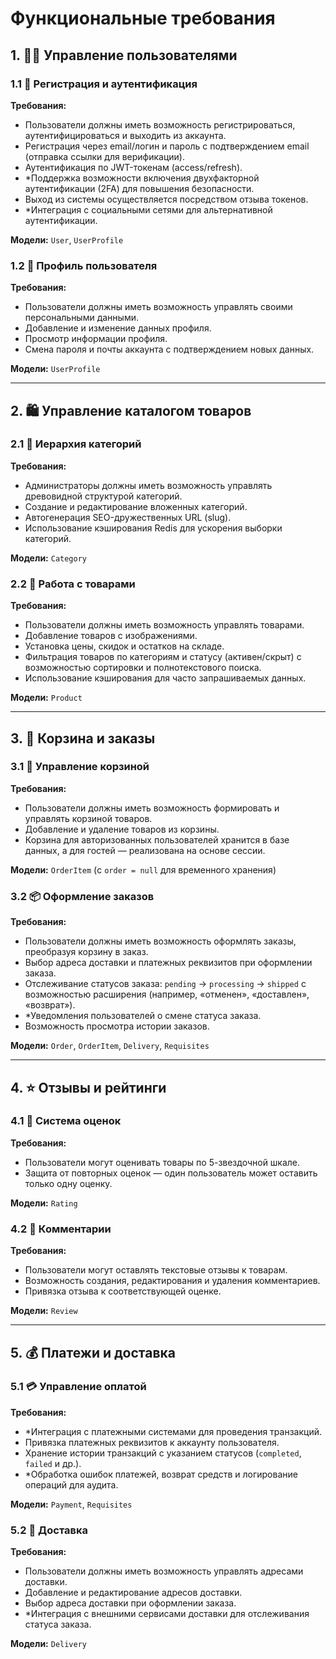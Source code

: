 # Функциональные требования

## 1. 👨‍👦 Управление пользователями

### 1.1 🔐 Регистрация и аутентификация
**Требования:**
- Пользователи должны иметь возможность регистрироваться, аутентифицироваться и выходить из аккаунта.
- Регистрация через email/логин и пароль с подтверждением email (отправка ссылки для верификации).
- Аутентификация по JWT-токенам (access/refresh).
- *Поддержка возможности включения двухфакторной аутентификации (2FA) для повышения безопасности.
- Выход из системы осуществляется посредством отзыва токенов.
- *Интеграция с социальными сетями для альтернативной аутентификации.

**Модели:** `User`, `UserProfile`

### 1.2 📝 Профиль пользователя
**Требования:**
- Пользователи должны иметь возможность управлять своими персональными данными.
- Добавление и изменение данных профиля.
- Просмотр информации профиля.
- Смена пароля и почты аккаунта с подтверждением новых данных.

**Модели:** `UserProfile`

---

## 2. 🛍️ Управление каталогом товаров

### 2.1 🌳 Иерархия категорий
**Требования:**
- Администраторы должны иметь возможность управлять древовидной структурой категорий.
- Создание и редактирование вложенных категорий.
- Автогенерация SEO-дружественных URL (slug).
- Использование кэширования Redis для ускорения выборки категорий.

**Модели:** `Category`

### 2.2 🧸 Работа с товарами
**Требования:**
- Пользователи должны иметь возможность управлять товарами.
- Добавление товаров с изображениями.
- Установка цены, скидок и остатков на складе.
- Фильтрация товаров по категориям и статусу (активен/скрыт) с возможностью сортировки и полнотекстового поиска.
- Использование кэширования для часто запрашиваемых данных.

**Модели:** `Product`

---

## 3. 🛒 Корзина и заказы

### 3.1 🧺 Управление корзиной
**Требования:**
- Пользователи должны иметь возможность формировать и управлять корзиной товаров.
- Добавление и удаление товаров из корзины.
- Корзина для авторизованных пользователей хранится в базе данных, а для гостей — реализована на основе сессии.

**Модели:** `OrderItem` (с `order = null` для временного хранения)

### 3.2 📦 Оформление заказов
**Требования:**
- Пользователи должны иметь возможность оформлять заказы, преобразуя корзину в заказ.
- Выбор адреса доставки и платежных реквизитов при оформлении заказа.
- Отслеживание статусов заказа: `pending` → `processing` → `shipped` с возможностью расширения (например, «отменен», «доставлен», «возврат»).
- *Уведомления пользователей о смене статуса заказа.
- Возможность просмотра истории заказов.

**Модели:** `Order`, `OrderItem`, `Delivery`, `Requisites`

---

## 4. ⭐ Отзывы и рейтинги

### 4.1 🌟 Система оценок
**Требования:**
- Пользователи могут оценивать товары по 5-звездочной шкале.
- Защита от повторных оценок — один пользователь может оставить только одну оценку.

**Модели:** `Rating`

### 4.2 📝 Комментарии
**Требования:**
- Пользователи могут оставлять текстовые отзывы к товарам.
- Возможность создания, редактирования и удаления комментариев.
- Привязка отзыва к соответствующей оценке.

**Модели:** `Review`

---

## 5. 💰 Платежи и доставка

### 5.1 💳 Управление оплатой
**Требования:**
- *Интеграция с платежными системами для проведения транзакций.
- Привязка платежных реквизитов к аккаунту пользователя.
- Хранение истории транзакций с указанием статусов (`completed`, `failed` и др.).
- *Обработка ошибок платежей, возврат средств и логирование операций для аудита.

**Модели:** `Payment`, `Requisites`

### 5.2 🚚 Доставка
**Требования:**
- Пользователи должны иметь возможность управлять адресами доставки.
- Добавление и редактирование адресов доставки.
- Выбор адреса доставки при оформлении заказа.
- *Интеграция с внешними сервисами доставки для отслеживания статуса заказа.

**Модели:** `Delivery`

